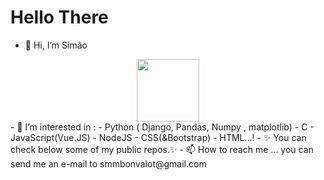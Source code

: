 <h1> Hello There </h1>

- 👋 Hi, I’m Simão

<div id="header" align="center">
  <img src="https://media.giphy.com/media/M9gbBd9nbDrOTu1Mqx/giphy.gif" width="100"/>
</div>
- 👀 I’m interested in :
  - Python ( Django, Pandas, Numpy , matplotlib) 
  -  C  
  -  JavaScript(Vue.JS)
  -  NodeJS 
  -  CSS(&Bootstrap) 
  -  HTML...!
- ✨ You can check below some of my public repos.✨
- 📫 How to reach me ... you can send me an e-mail to smmbonvalot@gmail.com

<!---
izzypt/izzypt is a ✨ special ✨ repository because its `README.md` (this file) appears on your GitHub profile.
You can click the Preview link to take a look at your changes.
--->
